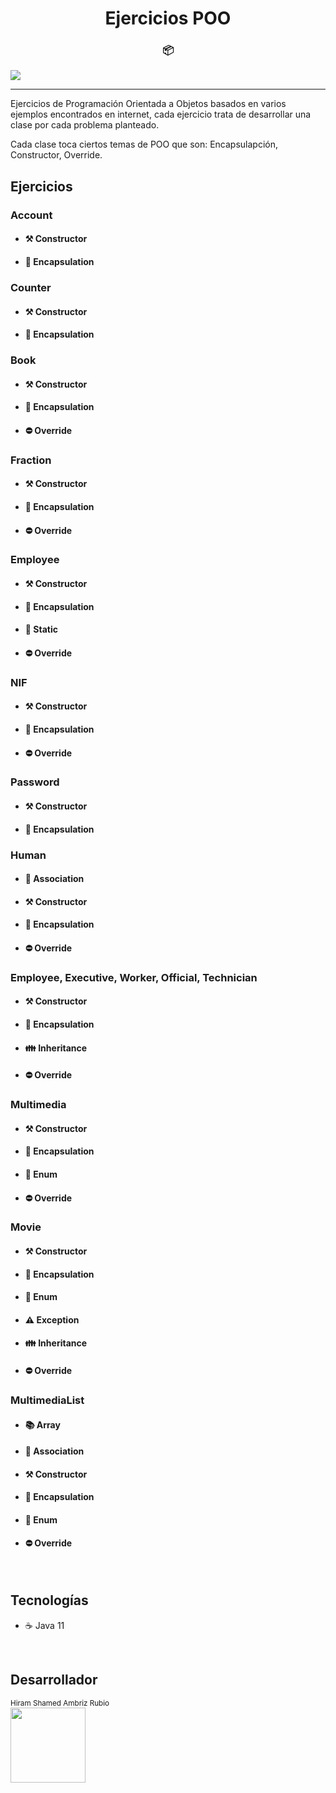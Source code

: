 <h1 align="center">Ejercicios POO</h1>
<h3 align="center">📦</h3>
<p>
 <img src="https://img.shields.io/badge/STATUS-DESARROLLO-yellow">
</p>

<hr>

<p>
    Ejercicios de Programación Orientada a Objetos basados en varios
    ejemplos encontrados en internet, cada ejercicio trata de desarrollar
    una clase por cada problema planteado.
</p>
<p>
    Cada clase toca ciertos temas de POO que son: Encapsulapción, Constructor,
    Override.
</p>

<h2>Ejercicios</h2>

<h3>Account</h3>
<ul>
    <li><h4>⚒️ Constructor</h4></li>
    <li><h4>💊 Encapsulation</h4></li>
</ul>

<h3>Counter</h3>
<ul>
    <li><h4>⚒️ Constructor</h4></li>
    <li><h4>💊 Encapsulation</h4></li>
</ul>

<h3>Book</h3>
<ul>
    <li><h4>⚒️ Constructor</h4></li>
    <li><h4>💊 Encapsulation</h4></li>
    <li><h4>⛔ Override</h4></li>
</ul>

<h3>Fraction</h3>
<ul>
    <li><h4>⚒️ Constructor</h4></li>
    <li><h4>💊 Encapsulation</h4></li>
    <li><h4>⛔ Override</h4></li>
</ul>

<h3>Employee</h3>
<ul>
    <li><h4>⚒️ Constructor</h4></li>
    <li><h4>💊 Encapsulation</h4></li>
    <li><h4>🛑 Static</h4></li>
    <li><h4>⛔ Override</h4></li>
</ul>

<h3>NIF</h3>
<ul>
    <li><h4>⚒️ Constructor</h4></li>
    <li><h4>💊 Encapsulation</h4></li>
    <li><h4>⛔ Override</h4></li>
</ul>

<h3>Password</h3>
<ul>
    <li><h4>⚒️ Constructor</h4></li>
    <li><h4>💊 Encapsulation</h4></li>
</ul>

<h3>Human</h3>
<ul>
    <li><h4>🤝 Association</h4></li>
    <li><h4>⚒️ Constructor</h4></li>
    <li><h4>💊 Encapsulation</h4></li>
    <li><h4>⛔ Override</h4></li>
</ul>

<h3>Employee, Executive, Worker, Official, Technician</h3>
<ul>
    <li><h4>⚒️ Constructor</h4></li>
    <li><h4>💊 Encapsulation</h4></li>
    <li><h4>👪 Inheritance</h4></li>
    <li><h4>⛔ Override</h4></li>
</ul>

<h3>Multimedia</h3>
<ul>
    <li><h4>⚒️ Constructor</h4></li>
    <li><h4>💊 Encapsulation</h4></li>
    <li><h4>🧮 Enum</h4></li>
    <li><h4>⛔ Override</h4></li>
</ul>

<h3>Movie</h3>
<ul>
    <li><h4>⚒️ Constructor</h4></li>
    <li><h4>💊 Encapsulation</h4></li>
    <li><h4>🧮 Enum</h4></li>
    <li><h4>⚠ Exception</h4></li>
    <li><h4>👪 Inheritance</h4></li>
    <li><h4>⛔ Override</h4></li>
</ul>

<h3>MultimediaList</h3>
<ul>
    <li><h4>📚 Array</h4></li>
    <li><h4>🤝 Association</h4></li>
    <li><h4>⚒️ Constructor</h4></li>
    <li><h4>💊 Encapsulation</h4></li>
    <li><h4>🧮 Enum</h4></li>
    <li><h4>⛔ Override</h4></li>
</ul>

<br>

<h2>Tecnologías</h2>
<ul>
    <li>☕ Java 11</li>
</ul>

<br>

<h2>Desarrollador</h2>
<sub>Hiram Shamed Ambriz Rubio</sub>
<br>

<img src="https://avatars.githubusercontent.com/u/121737918?s=400&u=b92f19f1bbc3e5ee7310fd2b25db2a86b4bd3c2b&v=4" width=120>

<br>